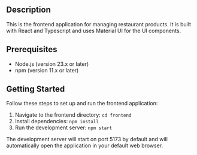 ## Description

This is the frontend application for managing restaurant products. It is built with React and Typescript and uses Material UI for the UI components.

## Prerequisites

* Node.js (version 23.x or later)
* npm (version 11.x or later)

## Getting Started

Follow these steps to set up and run the frontend application:

1. Navigate to the frontend directory: `cd frontend`
2. Install dependencies: `npm install`
3. Run the development server: `npm start`

The development server will start on port 5173 by default and will automatically open the application in your default web browser.